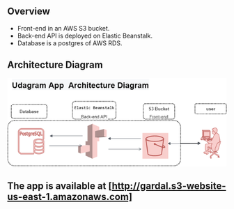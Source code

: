 ## Overview

- Front-end in an AWS S3 bucket.
-  Back-end API is deployed on Elastic Beanstalk.
-  Database is a postgres of AWS RDS.

## Architecture Diagram

![Architecture Diagram](../screenshots/App_Architecture_Diagram.png)

## The app is available at [http://gardal.s3-website-us-east-1.amazonaws.com]